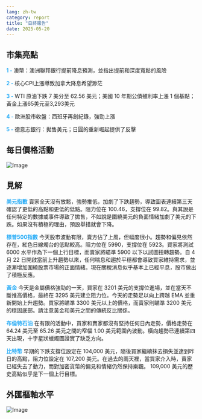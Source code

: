 ```yaml
---
lang: zh-tw
category: report
title: "日終報告"
date: 2025-05-20
---
```



<h2>市集亮點</h2>
<strong style="color: #2caef7;">1 - </strong> 澳幣：澳洲聯邦銀行提前降息預測，並指出提前和深度寬鬆的風險

<strong style="color: #2caef7;">2 - </strong> 核心CPI上漲導致加拿大降息希望渺茫

<strong style="color: #2caef7;">3 - </strong> WTI 原油下跌 7 美分至 62.56 美元；美國 10 年期公債殖利率上漲 1 個基點；黃金上漲65美元至3,293美元

<strong style="color: #2caef7;">4 - </strong> 歐洲股市收盤：西班牙再創紀錄，強勁上漲

<strong style="color: #2caef7;">5 - </strong> 德意志銀行：拋售美元；日圓的重新崛起提供了反擊



<h2>每日價格活動</h2>
<img src="https://markleighedu.github.io/img/May-2025/20-May-2025/price.jpg" alt="Image"/>

<h2>見解</h2>
<strong style="color: #2caef7;">美元指數</strong> 賣家全天沒有放鬆，強勢推低，加劇了下跌趨勢，導致圖表連續第三天確認了更低的高點和更低的低點。阻力位在 100.46，支撐位在 99.82。與其說是任何特定的數據或事件導致了拋售，不如說是圍繞美元的負面情緒加劇了美元的下跌。如果沒有積極的理由，預設舉措就會下降。 

<strong style="color: #2caef7;">標普500指數</strong> 今天股市波動有限，賣方佔了上風，但幅度很小。趨勢和偏見依然存在，紅色日線燭台的低點較高。阻力位在 5990，支撐位在 5923。買家將測試 6000 水平作為下一個上行目標，而賣家將瞄準 5900 以下以試圖扭轉趨勢。自 4 月 22 日開啟當前上升趨勢以來，任何喘息和趨於平穩都會導致買家維持需求，並逐漸增加圍繞股票市場的正面情緒。現在關稅消息似乎基本上已經平息，股市做出了積極反應。  

<strong style="color: #2caef7;">黃金</strong> 今天是金屬價格強勁的一天，買家在 3201 美元的支撐位進場，並在當天不斷推高價格，最終在 3295 美元建立阻力位。今天的走勢足以向上跨越 EMA 並重新開始上升趨勢。買家將瞄準 3300 美元以上的價格，而賣家則瞄準 3200 美元的穩固底部。請注意黃金和美元之間的傳統反比關係。 

<strong style="color: #2caef7;">布倫特石油</strong> 在有限的活動中，買家和賣家都沒有堅持任何日內走勢，價格走勢在 64.24 美元至 65.26 美元之間的窄幅 1.00 美元範圍內波動。橫向趨勢已連續第四天出現，十字星狀蠟燭圖證實了缺乏方向。  

<strong style="color: #2caef7;">比特幣</strong> 早期的下跌支撐位設定在 104,000 美元，隨後買家繼續抹去損失並達到昨日的高點，阻力位設定在 107,200 美元。在過去的兩天裡，當買家介入時，賣家已經失去了動力，而對加密貨幣的偏見和情緒仍然保持樂觀。 109,000 美元的歷史高點似乎是下一個上行目標。



<h2>外匯樞軸水平</h2>
<img src="https://markleighedu.github.io/img/May-2025/20-May-2025/pivot.jpg" alt="Image"/>